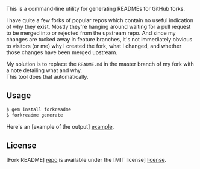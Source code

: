 This is a command-line utility for generating READMEs for GitHub forks.

I have quite a few forks of popular repos which contain no useful indication of
why they exist. Mostly they're hanging around waiting for a pull request to be
merged into or rejected from the upstream repo. And since my changes are tucked
away in feature branches, it's not immediately obvious to visitors (or me) why I
created the fork, what I changed, and whether those changes have been merged
upstream.

My solution is to replace the `README.md` in the master branch of my fork with a
note detailing what and why.  
This tool does that automatically.


## Usage

```bash
$ gem install forkreadme
$ forkreadme generate
```

Here's an [example of the output] [example].


## License

[Fork README] [repo] is available under the [MIT license] [license].




[repo]:    https://github.com/adammck/forkreadme
[license]: https://raw.github.com/adammck/forkreadme/master/LICENSE
[example]: https://github.com/adammck/grit
⁣⁣⁣